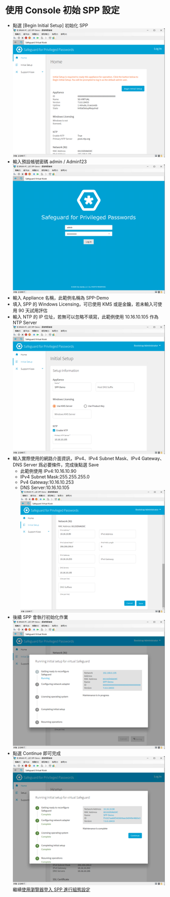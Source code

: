 # 使用 Console 初始 SPP 設定<br>

- 點選 [Begin Initial Setup] 初始化 SPP<br>
  ![GITHUB](/images/spp/spp_init/1.png "初始化 SPP")<br>
- 輸入預設帳號密碼 admin / Admin123<br>
  ![GITHUB](/images/spp/spp_init/2.png "輸入預設帳號密碼")<br>
- 輸入 Appliance 名稱，此範例名稱為 SPP-Demo<br>
- 填入 SPP 的 Windows Licensing，可已使用 KMS 或是金鑰，若未輸入可使用 90 天試用評估<br>
- 輸入 NTP 的 IP 位址，若無可以忽略不填寫，此範例使用 10.16.10.105 作為 NTP Server<br>
  ![GITHUB](/images/spp/spp_init/3.png "輸入初始化 SPP資訊")<br>
- 輸入實際使用的網路介面資訊，IPv4、IPv4 Subnet Mask、IPv4 Gateway、DNS Server 爲必要條件，完成後點選 Save<br>
  - 此範例使用 IPv4:10.16.10.90
  - IPv4 Subnet Mask:255.255.255.0
  - Pv4 Gateway:10.16.10.253
  - DNS Server:10.16.10.105
  ![GITHUB](/images/spp/spp_init/4.png "輸入實際使用的網路介面資訊")<br>
- 後續 SPP 會執行初始化作業<br>
  ![GITHUB](/images/spp/spp_init/5.png "執行初始化作業")<br>
- 點選 Continue 即可完成<br>
  ![GITHUB](/images/spp/spp_init/6.png "點選 Continue")<br>
繼續[使用瀏覽器登入 SPP 進行組態設定](/spp_web.md)<br>
